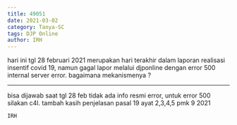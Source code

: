 ```yaml
---
title: 49051
date: 2021-03-02
category: Tanya-SC
tags: DJP Online
author: IRH
---
```


hari ini tgl 28 februari 2021 merupakan hari terakhir dalam laporan realisasi insentif covid 19, namun gagal lapor melalui djponline dengan error 500 internal server error. bagaimana mekanismenya ?

---

bisa dijawab saat tgl 28 feb tidak ada info resmi error, untuk error 500 silakan c4l. tambah kasih penjelasan pasal 19 ayat 2,3,4,5 pmk 9 2021

`IRH`
